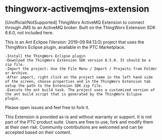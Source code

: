 # thingworx-activemqjms-extension
[Unofficial/NotSupported] ThingWorx ActiveMQ Extension to connect through JMS to an ActiveMQ broker. Built on the ThingWorx Extension SDK 6.6.0, not included here.

This is an Ant Eclipse (Version: 2019-09 R4.13.0) project that uses the ThingWorx Eclipse plugin, available in the PTC Marketplace.

    -Install the ThingWorx Eclipse plugin
    -Download the ThingWorx Extension SDK version 8.5.0. It should be a zip file.
    -Import the project: Use the File Menu / Import / Projects from Folder or Archive.
    -After import, right click on the project name in the left hand side of the screen, choose properties and in the ThingWorx Extension tab setup the path to the Extension SDK zip file.
    -Execute the ant build task. The project uses a customized version of the ant build script that is generated by the ThingWorx Eclipse plugin.

Please open issues and feel free to fork it.

This Extension is provided as-is and without warranty or support. It is not part of the PTC product suite. Users are free to use, fork and modify them at their own risk. Community contributions are welcomed and can be accepted based on their content.
